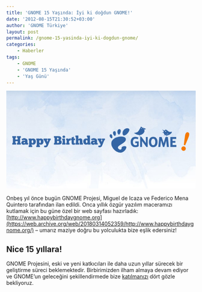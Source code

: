 ```yaml
---
title: 'GNOME 15 Yaşında: İyi ki doğdun GNOME!'
date: '2012-08-15T21:30:52+03:00'
author: 'GNOME Türkiye'
layout: post
permalink: /gnome-15-yasinda-iyi-ki-dogdun-gnome/
categories:
    - Haberler
tags:
    - GNOME
    - 'GNOME 15 Yaşında'
    - 'Yaş Günü'
---
```


![İyi ki doğdun GNOME](/media/2023/04/iyi-ki-dogdun-gnome.png "İyi ki doğdun GNOME")

Onbeş yıl önce bugün GNOME Projesi, Miguel de Icaza ve Federico Mena Quintero tarafından ilan edildi. Onca yıllık özgür yazılım maceramızı kutlamak için bu güne özel bir web sayfası hazırladık: [http://www.happybirthdaygnome.org](https://web.archive.org/web/20180314052359/http://www.happybirthdaygnome.org/) – umarız maziye doğru bu yolculukta bize eşlik edersiniz!

## Nice 15 yıllara!

GNOME Projesini, eski ve yeni katkıcıları ile daha uzun yıllar sürecek bir geliştirme süreci beklemektedir. Birbirimizden ilham almaya devam ediyor ve GNOME’un geleceğini şekillendirmede bize [katılmanızı](/cevirilere-nasil-katilirim) dört gözle bekliyoruz.